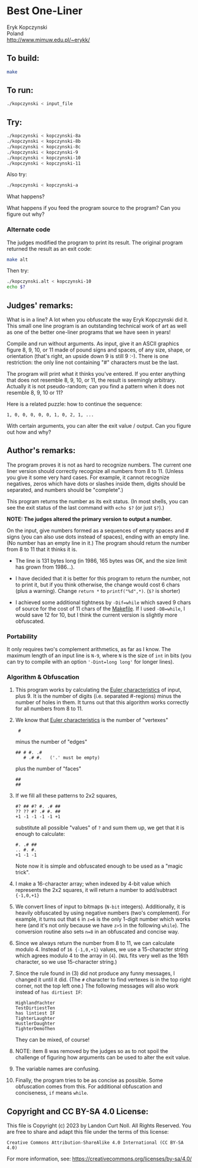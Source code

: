 # Best One-Liner

Eryk Kopczynski  
Poland  
<http://www.mimuw.edu.pl/~erykk/>  


## To build:

```sh
make
```


## To run:

```sh
./kopczynski < input_file
```


## Try:

```sh
./kopczynski < kopczynski-8a
./kopczynski < kopczynski-8b
./kopczynski < kopczynski-8c
./kopczynski < kopczynski-9
./kopczynski < kopczynski-10
./kopczynski < kopczynski-11
```

Also try:

```sh
./kopczynski < kopczynski-a
```

What happens?

What happens if you feed the program source to the program? Can you figure out
why?


### Alternate code

The judges modified the program to print its result.  The original
program returned the result as an exit code:

```sh
make alt
```

Then try:

```sh
./kopczynski.alt < kopczynski-10
echo $?
```


## Judges' remarks:

What is in a line?  A lot when you obfuscate the way Eryk Kopczynski
did it.  This small one line program is an outstanding technical
work of art as well as one of the better one-liner programs that
we have seen in years!

Compile and run without arguments.  As input, give it an ASCII graphics
figure 8, 9, 10, or 11 made of pound signs and spaces, of any size,
shape, or orientation (that's right, an upside down 9 is still 9 :-).
There is one restriction: the only line not containing "#" characters
must be the last.

The program will print what it thinks you've entered. If you enter
anything that does not resemble 8, 9, 10, or 11, the result is
seemingly arbitrary.  Actually it is not pseudo-random; can you find
a pattern when it does not resemble 8, 9, 10 or 11?

Here is a related puzzle: how to continue the sequence:

    1, 0, 0, 0, 0, 0, 1, 0, 2, 1, ...

With certain arguments, you can alter the exit value / output.  Can you figure
out how and why?


## Author's remarks:

The program proves it is not as hard to recognize numbers. The current
one liner version should correctly recognize all numbers from 8 to 11.
(Unless you give it some very hard cases. For example, it cannot
recognize negatives, zeros which have dots or slashes inside them,
digits should be separated, and numbers should be "complete".)

This program returns the number as its exit status. (In most shells,
you can see the exit status of the last command with `echo $?` (or
just `$?`).)

**NOTE: The judges altered the primary version to output a number.**

On the input, give numbers formed as a sequences of empty spaces and #
signs (you can also use dots instead of spaces), ending with an empty
line. (No number has an empty line in it.) The program should return
the number from 8 to 11 that it thinks it is.

* The line is 131 bytes long (in 1986, 165 bytes was OK, and the size
  limit has grown from 1986...).

* I have decided that it is better for this program to return the
  number, not to print it, but if you think otherwise, the change would
  cost 6 chars (plus a warning). Change `return *` to `printf("%d",*)`.
  (`$?` is shorter)

* I achieved some additional tightness by `-Dif=while` which saved 9 chars of
source for the cost of 11 chars of the [Makefile](Makefile). If I used
`-DB=while`, I would save 12 for 10, but I think the current version is slightly
more obfuscated.

### Portability

It only requires two's complement arithmetics, as far as I know. The maximum
length of an input line is `N-9`, where `N` is the size of `int` in bits
(you can try to compile with an option `'-Dint=long long'` for longer
lines).

### Algorithm & Obfuscation

1. This program works by calculating the [Euler
characteristics](https://en.wikipedia.org/wiki/Euler_characteristic) of input,
plus 9. It is the number of digits (i.e. separated #-regions) minus the number
of holes in them. It turns out that this algorithm works correctly for all
numbers from 8 to 11.

2. We know that [Euler
characteristics](https://en.wikipedia.org/wiki/Euler_characteristic) is the number of "vertexes"

	    #

   minus the number of "edges"

	   ## # #. .#
	      # .# #.   ('.' must be empty)

   plus the number of "faces"

	   ##
	   ##

3. If we fill all these patterns to 2x2 squares,

	   #? ## #? #. .# ##
	   ?? ?? #? .# #. ##
	   +1 -1 -1 -1 -1 +1

   substitute all possible "values" of `?` and sum them up, we get that it is
   enough to calculate:

	   #. .# ##
	   .. #. #.
	   +1 -1 -1

   Note now it is simple and obfuscated enough to be used as
   a "magic trick".

4. I make a 16-character array; when indexed by 4-bit value which
   represents the 2x2 squares, it will return a number to add/subtract
   `{-1,0,+1}`

5. We convert lines of input to bitmaps (`N-bit` integers). Additionally, it is
heavily obfuscated by using negative numbers (two's complement).  For example,
it turns out that `6` in `z=6` is the only 1-digit number which works here (and
it's not only because we have `z>5` in the following `while`). The conversion
routine also sets `n=8` in an obfuscated and concise way.

6. Since we always return the number from 8 to 11, we can calculate modulo 4.
Instead of `16 {-1,0,+1}` values, we use a 15-character string which agrees
modulo 4 to the array in (`4`). (`NUL` fits very well as the 16th character, so
we use 15-character string.)

7. Since the rule found in (3) did not produce any funny messages, I changed it until it did. (The `#` character to find vertexes is in the top right corner, not the top left one.) The following messages will also work instead of `has dirtiest IF`:

	   HighlandYachter
	   TestDirtiestTen
	   has lintiest IF
	   TighterLaughter
	   HustlerDaughter
	   TighterDemoThen

   They can be mixed, of course!

8. NOTE: item 8 was removed by the judges so as to not spoil the challenge of
figuring how arguments can be used to alter the exit value.

9. The variable names are confusing.

10. Finally, the program tries to be as concise as possible. Some obfuscation
comes from this. For additional obfuscation and conciseness, `if` means `while`.


## Copyright and CC BY-SA 4.0 License:

This file is Copyright (c) 2023 by Landon Curt Noll.  All Rights Reserved.
You are free to share and adapt this file under the terms of this license:

    Creative Commons Attribution-ShareAlike 4.0 International (CC BY-SA 4.0)

For more information, see: https://creativecommons.org/licenses/by-sa/4.0/
